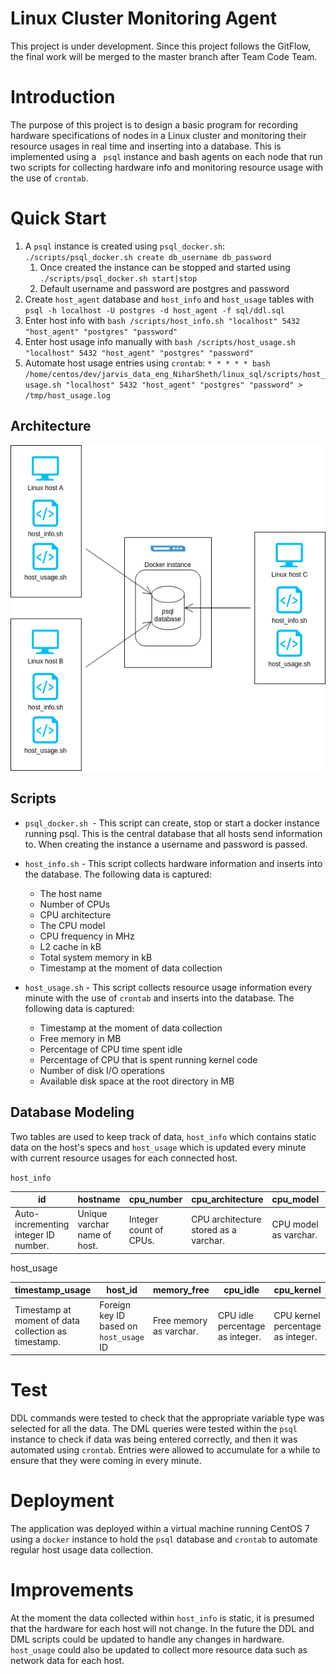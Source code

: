 # Linux Cluster Monitoring Agent
This project is under development. Since this project follows the GitFlow, the final work will be merged to the master branch after Team Code Team.

# Introduction
The purpose of this project is to design a basic program for recording hardware specifications of nodes in a Linux cluster and monitoring their resource usages in real time and inserting into a database. This is implemented using a ` psql` instance and bash agents on each node that run two scripts for collecting hardware info and monitoring resource usage with the use of `crontab`.

# Quick Start
1. A `psql` instance is created using `psql_docker.sh`: `./scripts/psql_docker.sh create db_username db_password`
   1. Once created the instance can be stopped and started using `./scripts/psql_docker.sh start|stop`
   2. Default username and password are postgres and password
2. Create `host_agent` database and `host_info` and `host_usage` tables with `psql -h localhost -U postgres -d host_agent -f sql/ddl.sql`
3. Enter host info with `bash /scripts/host_info.sh "localhost" 5432 "host_agent" "postgres" "password"`
4. Enter host usage info manually with `bash /scripts/host_usage.sh "localhost" 5432 "host_agent" "postgres" "password"`
5. Automate host usage entries using `crontab`: `* * * * * bash /home/centos/dev/jarvis_data_eng_NiharSheth/linux_sql/scripts/host_usage.sh "localhost" 5432 "host_agent" "postgres" "password" > /tmp/host_usage.log`

## Architecture
![my image](./assets/cluster_diagram.png)

## Scripts
* `psql_docker.sh `- This script can create, stop or start a docker instance running psql. This is the central database that all hosts send information to. When creating the instance a username and password is passed.


* `host_info.sh` - This script collects hardware information and inserts into the database. The following data is captured:
  * The host name 
  * Number of CPUs 
  * CPU architecture 
  * The CPU model 
  * CPU frequency in MHz 
  * L2 cache in kB 
  * Total system memory in kB 
  * Timestamp at the moment of data collection
  

* `host_usage.sh` - This script collects resource usage information every minute with the use of `crontab` and inserts into the database. The following data is captured:
  * Timestamp at the moment of data collection
  * Free memory in MB
  * Percentage of CPU time spent idle
  * Percentage of CPU that is spent running kernel code
  * Number of disk I/O operations
  * Available disk space at the root directory in MB

## Database Modeling
Two tables are used to keep track of data, `host_info` which contains static data on the host's specs and `host_usage` which is updated every minute with current resource usages for each connected host.

`host_info`

| id | hostname | cpu_number | cpu_architecture | cpu_model | cpu_mhz | l2_cache | total_mem | timestamp_info |
| --- | --- | --- | --- | --- | --- | --- | --- | --- |
Auto-incrementing integer ID number. | Unique varchar name of host. | Integer count of CPUs. | CPU architecture stored as a varchar. | CPU model as varchar. | CPU frequency as double precision. | L2 cache as varchar. | Total memory as varchar. | Timestamp at moment of data collection as timestamp. |

host_usage

| timestamp_usage | host_id | memory_free | cpu_idle | cpu_kernel | disk_io | disk_available |
| --- | --- | --- | --- | --- | --- | --- |
| Timestamp at moment of data collection as timestamp. | Foreign key ID based on `host_usage` ID | Free memory as varchar. | CPU idle percentage as integer. | CPU kernel percentage as integer. | Number of disk I/Os as integer. | Available disk space at root as varchar. |

# Test
DDL commands were tested to check that the appropriate variable type was selected for all the data. The DML queries were tested within the `psql` instance to check if data was being entered correctly, and then it was automated using `crontab`. Entries were allowed to accumulate for a while to ensure that they were coming in every minute. 


# Deployment
The application was deployed within a virtual machine running CentOS 7 using a `docker` instance to hold the `psql` database and `crontab` to automate regular host usage data collection.

# Improvements
At the moment the data collected within `host_info` is static, it is presumed that the hardware for each host will not change. In the future the DDL and DML scripts could be updated to handle any changes in hardware. `host_usage` could also be updated to collect more resource data such as network data for each host.